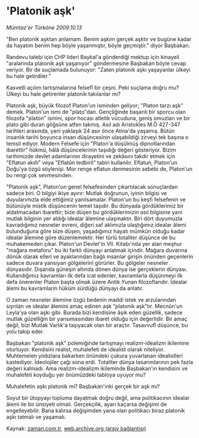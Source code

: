 # 'Platonik aşk'

*Mümtaz'er Türköne 2009.10.13*

<tr><td class="metin" colspan="2" style="padding-top: 20px; padding-left: 5px; padding-right: 10px;">"Ben platonik aşktan anlamam. Benim aşkım gerçek aşktır ve bugüne kadar da hayatım benim hep böyle yaşanmıştır, böyle geçmiştir." diyor Başbakan.</td></tr><tr><td class="metin" colspan="2" style="padding-top: 20px; padding-left: 5px; padding-right: 10px;"><p> Randevu talebi için CHP lideri Baykal'a gönderdiği mektup için kinayeli "aralarında platonik aşk yaşanıyor" göndermesine Başbakan böyle cevap veriyor. Bir de suçlamada bulunuyor: "Zaten platonik aşkı yaşayanlar ülkeyi bu hale getirdiler."
<p>Kasvetli açılım tartışmalarına felsefî bir çeşni. Peki suçlama doğru mu? Ülkeyi bu hale getirenler platonik takılanlar mı?
<p>Platonik aşk, büyük filozof Platon'un isminden geliyor; "Platon tarzı aşk" demek. Platon'un ismi de "plato"dan. Gençliğinde başarılı bir sporcu olan filozofa "platon" ismini, spor hocası atletik vücuduna, geniş omuzları ve bir plato gibi duran göğsüne atfen takmış. Asıl adı Aristokles M.Ö 427-347 tarihleri arasında, yani yaklaşık 24 asır önce Atina'da yaşamış. Bütün insanlık tarihi boyunca insan düşüncesinin ulaşabildiği zirveyi tek başına o temsil ediyor. Modern Felsefe için "Platon'a düşülmüş dipnotlarından ibarettir" hükmü, hâlâ düşüncelerinin taşıdığı değeri gösteriyor. Bizim tarihimizde devlet adamlarının dirayetini ve zekâsını takdir etmek için "Eflatun akıllı" veya "Eflatûn tedbirli" tabiri kullanılır. Eflatun, Platon'un Doğu'ya özgü söylenişi. Mor renge eflatun denmesinin sebebi de, Platon'un bu rengi çok sevmesinden.
<p>"Platonik aşk", Platon'un genel felsefesinden çıkartılacak sonuçlardan sadece biri. O bilgiyi ikiye ayırır: Mutlak doğrunun, iyinin bilgisi ve duyularımızla elde ettiğimiz yanılsamalar. Platon'un bu keşfi felsefenin ve bütünüyle mistik düşüncenin temel taşıdır. Bu dünyada gördüklerimiz bir aldatmacadan ibarettir; bize düşen bu gördüklerimizin asıl bilgisine yani mutlak bilginin yer aldığı idealar âlemine ulaşmaktır. Biri dört duyumuzla kavradığımız nesneler evreni, diğeri saf aklımızla ulaştığımız idealar âlemi bulunduğuna göre bize düşen, yaşadığımız hayatı mümkün olduğu kadar idealar âlemine göre düzenlemektir. Her türlü totaliter düşünce de bu muhakemeden çıkar. Platon'un Devlet'in VII. Kitabı'nda yer alan meşhur "mağara metaforu" bu iki farklı dünyayı anlatmak içindir. Mağara duvarına dönük olarak elleri ve ayaklarından bağlı insanlar girişin önünden geçenlerin sadece duvara yansıyan gölgelerini görürler. Bu gölgeler nesneler dünyasıdır. Dışarıda güneşin altında dönen dünya ise gerçeklerin dünyası. Kullandığımız kavramları ilk defa icat edenler, kavramlarla düşünmeyi ilk defa önerenler Platon başta olmak üzere Antik Yunan filozoflarıdır. İdealar âlemi bu kavramların hüküm sürdüğü dünyayı da anlatır.
<p>O zaman nesneler âlemine özgü bedenin maddi istek ve arzularından sıyrılan ve idealar âlemini amaç edinen aşk "platonik aşk"tır. Mecnûn'un Leyla'ya olan aşkı gibi. Burada bizi kendisine âşık eden güzellik, sadece mutlak güzelliğin bir yansımasından ibaret olduğu için değerlidir. Bir amaç değil, bizi Mutlak Varlık'a taşıyacak olan bir araçtır. Tasavvufî düşünce, bu yolu takip eder.
<p>Başbakan "platonik aşk" polemiğinde tartışmayı realizm-idealizm ikilemine oturtuyor. Kendisini realist, muhalefeti de idealist olarak niteliyor. Muhtemelen yıldızlara bakarken önündeki çukura yuvarlanan idealistleri kastediyor. İdeolojiler çağı sona erdi. Totaliter dünya tasarımlarının pek fazla değeri kalmadı. Ama realizm-idealizm ikileminde Başbakan'ın kendisini ve muhalefeti koyduğu yer önümüzdeki tabloya uyuyor mu?
<p>Muhalefetin aşkı platonik mi? Başbakan'ınki gerçek bir aşk mı?
<p>Soyut bir ütopyayı topluma dayatmak doğru değil, ama politikacının idealar âlemi ile bir ünsiyeti olmalı. Gerçekçilik, ayarı kaçarsa değişimi de engelleyebilir. Bana kalırsa değişimden yana olan politikacı biraz platonik aşkı tatmalı ve yaşamalı.<br/></p></p></p></p></p></p></p></p></td></tr>

Kaynak: [zaman.com.tr](http://zaman.com.tr/yazar.do?yazino=902707), [web.archive.org (arşiv bağlantısı)](http://web.archive.org/web/20091019104515/http://www.zaman.com.tr:80/yazar.do?yazino=902707)
